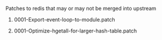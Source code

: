Patches to redis that may or may not be merged into upstream

1. 0001-Export-event-loop-to-module.patch

2. 0001-Optimize-hgetall-for-larger-hash-table.patch
